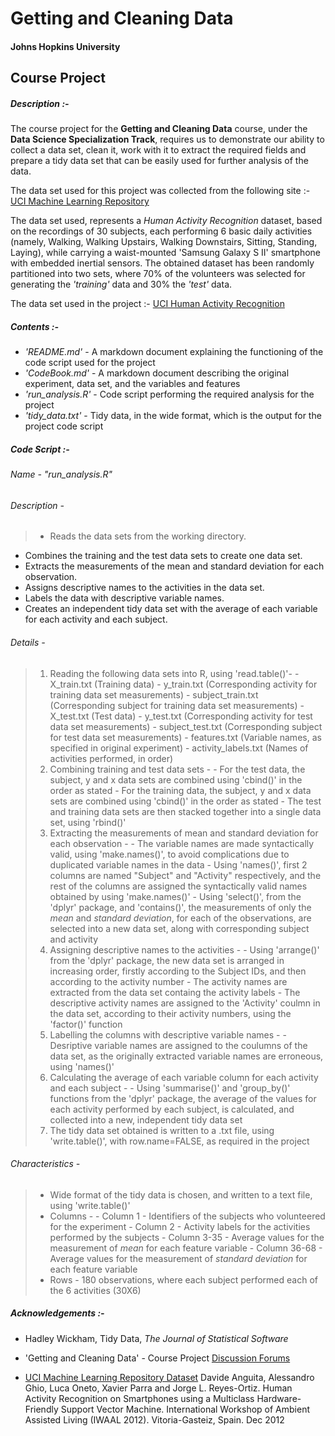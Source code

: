 # Getting and Cleaning Data

#### Johns Hopkins University



## Course Project



##### **Description :-**
The course project for the **Getting and Cleaning Data** course, under the **Data Science Specialization Track**, requires us to demonstrate our ability to collect a data set, clean it, work with it to extract the required fields and prepare a tidy data set that can be easily used for further analysis of the data.

The data set used for this project was collected from the following site :-
[UCI Machine Learning Repository](http://archive.ics.uci.edu/ml/datasets/Human+Activity+Recognition+Using+Smartphones )

The data set used, represents a *_Human Activity Recognition_* dataset, based on the recordings of 30 subjects, each performing 6 basic daily activities (namely, Walking, Walking Upstairs, Walking Downstairs, Sitting, Standing, Laying), while carrying a waist-mounted 'Samsung Galaxy S II' smartphone with embedded inertial sensors. The obtained dataset has been randomly partitioned into two sets, where 70% of the volunteers was selected for generating the *'training'* data and 30% the *'test'* data.

The data set used in the project :- [UCI Human Activity Recognition](https://d396qusza40orc.cloudfront.net/getdata%2Fprojectfiles%2FUCI%20HAR%20Dataset.zip)

##### **Contents :-**
- *'README.md'*      - A markdown document explaining the functioning of the code script used for the project
- *'CodeBook.md'*    - A markdown document describing the original experiment, data set, and  the variables and features
- *'run_analysis.R'* - Code script performing the required analysis for the project
- *'tidy_data.txt'*  - Tidy data, in the wide format, which is the output for the project code script

##### **Code Script :-**
###### Name - *"run_analysis.R"*
###### Description -
>  - Reads the data sets from the  working directory.
   - Combines the training and the test data sets to create one data set.
   - Extracts the measurements of the mean and standard deviation for each observation.
   - Assigns descriptive names to the activities in the data set.
   - Labels the data with descriptive variable names.
   - Creates an independent tidy data set with the average of each variable for each activity and each subject.
  
###### Details -
>  1. Reading the following data sets into R, using 'read.table()'-
    - X_train.txt (Training data)
    - y_train.txt (Corresponding activity for training data set measurements)
    - subject_train.txt (Corresponding subject for training data set measurements)
    - X_test.txt (Test data)
    - y_test.txt (Corresponding activity for test data set measurements)
    - subject_test.txt (Corresponding subject for test data set measurements)
    - features.txt (Variable names, as specified in original experiment)
    - activity_labels.txt (Names of activities performed, in order)
> 2. Combining training and test data sets -
    - For the test data, the subject, y and x data sets are combined using 'cbind()' in the order as stated
    - For the training data, the subject, y and x data sets are combined using 'cbind()' in the order as stated
    - The test and training data sets are then stacked together into a single data set, using 'rbind()'
> 3. Extracting the measurements of mean and standard deviation for each observation -
    - The variable names are made syntactically valid, using 'make.names()', to avoid complications due to duplicated variable names in the data
    - Using 'names()', first 2 columns are named "Subject" and "Activity" respectively, and the rest of the columns are assigned the syntactically
      valid names obtained by using 'make.names()'
    - Using 'select()', from the 'dplyr' package, and 'contains()', the measurements of only the *mean* and *standard deviation*, for each of the
      observations, are selected into a new data set, along with corresponding subject and activity
>  4.  Assigning descriptive names to the activities -
    - Using 'arrange()' from the 'dplyr' package, the new data set is arranged in increasing order, firstly according to the Subject IDs, and then
      according to the activity number
    - The activity names are extracted from the data set containg the activity labels
    - The descriptive activity names are assigned to the 'Activity' coulmn in the data set, according to their activity numbers, using the 'factor()'
      function
>  5.  Labelling the columns with descriptive variable names -
    - Desriptive variable names are assigned to the coulumns of the data set, as the originally extracted variable names are erroneous, using 
      'names()'
>  6.  Calculating the average of each variable column for each activity and each subject -
    - Using 'summarise()' and 'group_by()' functions from the 'dplyr' package, the average of the values for each activity performed by each subject,
      is calculated, and collected into a new, independent tidy data set
>  7.  The tidy data set obtained is written to a .txt file, using 'write.table()', with row.name=FALSE, as required in the project
                 
###### Characteristics -
>  * Wide format of the tidy data is chosen, and written to a text file, using 'write.table()'
>  * Columns -
    - Column 1 - Identifiers of the subjects who volunteered for the experiment
    - Column 2 - Activity labels for the activities performed by the subjects
    - Column 3-35  - Average values for the measurement of *mean* for each feature variable
    - Column 36-68 - Average values for the measurement of *standard deviation* for each feature variable
>  * Rows - 180 observations, where each subject performed each of the 6 activities (30X6)


##### Acknowledgements :- 

* Hadley Wickham, Tidy Data, _The Journal of Statistical Software_ 

* 'Getting and Cleaning Data' - Course Project [Discussion Forums](https://class.coursera.org/getdata-016/forum/list?forum_id=10009)

* [UCI Machine Learning Repository Dataset](http://archive.ics.uci.edu/ml/datasets/Human+Activity+Recognition+Using+Smartphones )
  Davide Anguita, Alessandro Ghio, Luca Oneto, Xavier Parra and Jorge L. Reyes-Ortiz. 
  Human Activity Recognition on Smartphones using a Multiclass Hardware-Friendly Support Vector Machine. International Workshop of Ambient Assisted
  Living (IWAAL 2012). Vitoria-Gasteiz, Spain. Dec 2012
            

